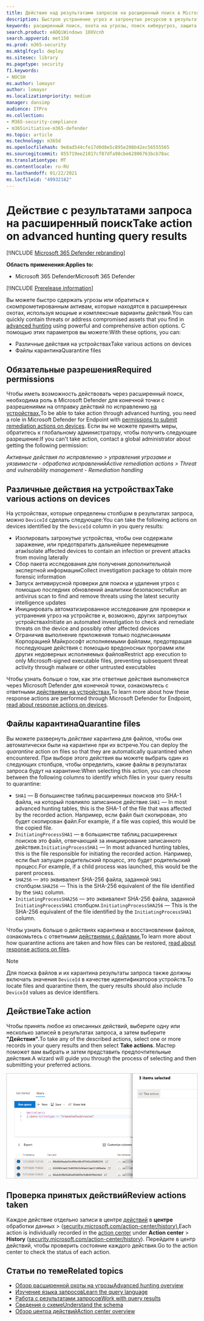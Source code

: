```yaml
---
title: Действие над результатами запросов на расширенный поиск в Microsoft 365 Defender
description: Быстрое устранение угроз и затронутых ресурсов в результатах запроса на расширенный поиск
keywords: расширенный поиск, охота на угрозы, поиск киберугроз, защита от угроз (Майкрософт), Microsoft 365, mtp, m365, поиск, запрос, телеметрия, действие
search.product: eADQiWindows 10XVcnh
search.appverid: met150
ms.prod: m365-security
ms.mktglfcycl: deploy
ms.sitesec: library
ms.pagetype: security
f1.keywords:
- NOCSH
ms.author: lomayor
author: lomayor
ms.localizationpriority: medium
manager: dansimp
audience: ITPro
ms.collection:
- M365-security-compliance
- m365initiative-m365-defender
ms.topic: article
ms.technology: m365d
ms.openlocfilehash: 9e8ad544cfe17d0d8e5c895e208b42ec56555565
ms.sourcegitcommit: 855719ee21017cf87dfa98cbe62806763bcb78ac
ms.translationtype: MT
ms.contentlocale: ru-RU
ms.lasthandoff: 01/22/2021
ms.locfileid: "49932182"
---
```

# <a name="take-action-on-advanced-hunting-query-results"></a><span data-ttu-id="af4b5-104">Действие с результатами запроса на расширенный поиск</span><span class="sxs-lookup"><span data-stu-id="af4b5-104">Take action on advanced hunting query results</span></span>

[!INCLUDE [Microsoft 365 Defender rebranding](../includes/microsoft-defender.md)]


<span data-ttu-id="af4b5-105">**Область применения:**</span><span class="sxs-lookup"><span data-stu-id="af4b5-105">**Applies to:**</span></span>
- <span data-ttu-id="af4b5-106">Microsoft 365 Defender</span><span class="sxs-lookup"><span data-stu-id="af4b5-106">Microsoft 365 Defender</span></span>

[!INCLUDE [Prerelease information](../includes/prerelease.md)]

<span data-ttu-id="af4b5-107">Вы можете быстро сдержать угрозы или обратиться [](advanced-hunting-overview.md) к скомпрометированным активам, которые находятся в расширенных охотах, используя мощные и комплексные варианты действий.</span><span class="sxs-lookup"><span data-stu-id="af4b5-107">You can quickly contain threats or address compromised assets that you find in [advanced hunting](advanced-hunting-overview.md) using powerful and comprehensive action options.</span></span> <span data-ttu-id="af4b5-108">С помощью этих параметров вы можете:</span><span class="sxs-lookup"><span data-stu-id="af4b5-108">With these options, you can:</span></span>

- <span data-ttu-id="af4b5-109">Различные действия на устройствах</span><span class="sxs-lookup"><span data-stu-id="af4b5-109">Take various actions on devices</span></span>
- <span data-ttu-id="af4b5-110">Файлы карантина</span><span class="sxs-lookup"><span data-stu-id="af4b5-110">Quarantine files</span></span>

## <a name="required-permissions"></a><span data-ttu-id="af4b5-111">Обязательные разрешения</span><span class="sxs-lookup"><span data-stu-id="af4b5-111">Required permissions</span></span>
<span data-ttu-id="af4b5-112">Чтобы иметь возможность действовать через расширенный поиск, необходима роль в Microsoft Defender для конечной точки с разрешениями на отправку действий по исправлению [на устройствах.](https://docs.microsoft.com/windows/security/threat-protection/microsoft-defender-atp/user-roles#permission-options)</span><span class="sxs-lookup"><span data-stu-id="af4b5-112">To be able to take action through advanced hunting, you need a role in Microsoft Defender for Endpoint with [permissions to submit remediation actions on devices](https://docs.microsoft.com/windows/security/threat-protection/microsoft-defender-atp/user-roles#permission-options).</span></span> <span data-ttu-id="af4b5-113">Если вы не можете принять меры, обратитесь к глобальному администратору, чтобы получить следующее разрешение:</span><span class="sxs-lookup"><span data-stu-id="af4b5-113">If you can't take action, contact a global administrator about getting the following permission:</span></span>

<span data-ttu-id="af4b5-114">*Активные действия по исправлению > управления угрозами и уязвимости - обработка исправлений*</span><span class="sxs-lookup"><span data-stu-id="af4b5-114">*Active remediation actions > Threat and vulnerability management - Remediation handling*</span></span>

## <a name="take-various-actions-on-devices"></a><span data-ttu-id="af4b5-115">Различные действия на устройствах</span><span class="sxs-lookup"><span data-stu-id="af4b5-115">Take various actions on devices</span></span>
<span data-ttu-id="af4b5-116">На устройствах, которые определены столбцом в результатах запроса, можно `DeviceId` сделать следующее:</span><span class="sxs-lookup"><span data-stu-id="af4b5-116">You can take the following actions on devices identified by the `DeviceId` column in you query results:</span></span>

- <span data-ttu-id="af4b5-117">Изолировать затронутые устройства, чтобы они содержали заражение, или предотвратить дальнейшее перемещение атак</span><span class="sxs-lookup"><span data-stu-id="af4b5-117">Isolate affected devices to contain an infection or prevent attacks from moving laterally</span></span>
- <span data-ttu-id="af4b5-118">Сбор пакета исследования для получения дополнительной экспертной информации</span><span class="sxs-lookup"><span data-stu-id="af4b5-118">Collect investigation package to obtain more forensic information</span></span>
- <span data-ttu-id="af4b5-119">Запуск антивирусной проверки для поиска и удаления угроз с помощью последних обновлений аналитики безопасности</span><span class="sxs-lookup"><span data-stu-id="af4b5-119">Run an antivirus scan to find and remove threats using the latest security intelligence updates</span></span>
- <span data-ttu-id="af4b5-120">Инициировать автоматизированное исследование для проверки и устранения угроз на устройстве и, возможно, других затронутых устройствах</span><span class="sxs-lookup"><span data-stu-id="af4b5-120">Initiate an automated investigation to check and remediate threats on the device and possibly other affected devices</span></span>
- <span data-ttu-id="af4b5-121">Ограничив выполнение приложения только подписанными Корпорацией Майкрософт исполняемыми файлами, предотвращая последующие действия с помощью вредоносных программ или других недоверных исполняемых файлов</span><span class="sxs-lookup"><span data-stu-id="af4b5-121">Restrict app execution to only Microsoft-signed executable files, preventing subsequent threat activity through malware or other untrusted executables</span></span>

<span data-ttu-id="af4b5-122">Чтобы узнать больше о том, как эти ответные действия выполняются через Microsoft Defender для конечной точки, ознакомьтесь с ответными [действиями на устройствах.](https://docs.microsoft.com/windows/security/threat-protection/microsoft-defender-atp/respond-machine-alerts)</span><span class="sxs-lookup"><span data-stu-id="af4b5-122">To learn more about how these response actions are performed through Microsoft Defender for Endpoint, [read about response actions on devices](https://docs.microsoft.com/windows/security/threat-protection/microsoft-defender-atp/respond-machine-alerts).</span></span>
   
## <a name="quarantine-files"></a><span data-ttu-id="af4b5-123">Файлы карантина</span><span class="sxs-lookup"><span data-stu-id="af4b5-123">Quarantine files</span></span>
<span data-ttu-id="af4b5-124">Вы можете развернуть *действие* карантина для файлов, чтобы они автоматически были на карантине при их встрече.</span><span class="sxs-lookup"><span data-stu-id="af4b5-124">You can deploy the *quarantine* action on files so that they are automatically quarantined when encountered.</span></span> <span data-ttu-id="af4b5-125">При выборе этого действия вы можете выбрать один из следующих столбцов, чтобы определить, какие файлы в результатах запроса будут на карантине:</span><span class="sxs-lookup"><span data-stu-id="af4b5-125">When selecting this action, you can choose between the following columns to identify which files in your query results to quarantine:</span></span>

- <span data-ttu-id="af4b5-126">`SHA1` — В большинстве таблиц расширенных поисков это SHA-1 файла, на который повлияло записанное действие.</span><span class="sxs-lookup"><span data-stu-id="af4b5-126">`SHA1` — In most advanced hunting tables, this is the SHA-1 of the file that was affected by the recorded action.</span></span> <span data-ttu-id="af4b5-127">Например, если файл был скопирован, это будет скопирован файл.</span><span class="sxs-lookup"><span data-stu-id="af4b5-127">For example, if a file was copied, this would be the copied file.</span></span>
- <span data-ttu-id="af4b5-128">`InitiatingProcessSHA1` — в большинстве таблиц расширенных поисков это файл, отвечающий за инициирование записанного действия.</span><span class="sxs-lookup"><span data-stu-id="af4b5-128">`InitiatingProcessSHA1` — In most advanced hunting tables, this is the file responsible for initiating the recorded action.</span></span> <span data-ttu-id="af4b5-129">Например, если был запущен родительский процесс, это будет родительский процесс.</span><span class="sxs-lookup"><span data-stu-id="af4b5-129">For example, if a child process was launched, this would be the parent process.</span></span> 
- <span data-ttu-id="af4b5-130">`SHA256` — это эквивалент SHA-256 файла, заданной `SHA1` столбцом.</span><span class="sxs-lookup"><span data-stu-id="af4b5-130">`SHA256` — This is the SHA-256 equivalent of the file identified by the `SHA1` column.</span></span>
- <span data-ttu-id="af4b5-131">`InitiatingProcessSHA256` — это эквивалент SHA-256 файла, заданной `InitiatingProcessSHA1` столбцом.</span><span class="sxs-lookup"><span data-stu-id="af4b5-131">`InitiatingProcessSHA256` — This is the SHA-256 equivalent of the file identified by the `InitiatingProcessSHA1` column.</span></span>

<span data-ttu-id="af4b5-132">Чтобы узнать больше о действиях карантина и восстановлении файлов, ознакомьтесь с ответными [действиями с файлами.](https://docs.microsoft.com/windows/security/threat-protection/microsoft-defender-atp/respond-file-alerts)</span><span class="sxs-lookup"><span data-stu-id="af4b5-132">To learn more about how quarantine actions are taken and how files can be restored, [read about response actions on files](https://docs.microsoft.com/windows/security/threat-protection/microsoft-defender-atp/respond-file-alerts).</span></span>

>[!NOTE]
><span data-ttu-id="af4b5-133">Для поиска файлов и их карантина результаты запроса также должны включать значения `DeviceId` в качестве идентификаторов устройств.</span><span class="sxs-lookup"><span data-stu-id="af4b5-133">To locate files and quarantine them, the query results should also include `DeviceId` values as device identifiers.</span></span>  

## <a name="take-action"></a><span data-ttu-id="af4b5-134">Действие</span><span class="sxs-lookup"><span data-stu-id="af4b5-134">Take action</span></span>
<span data-ttu-id="af4b5-135">Чтобы принять любое из описанных действий, выберите одну или несколько записей в результатах запроса, а затем выберите **"Действия".**</span><span class="sxs-lookup"><span data-stu-id="af4b5-135">To take any of the described actions, select one or more records in your query results and then select **Take actions**.</span></span> <span data-ttu-id="af4b5-136">Мастер поможет вам выбрать и затем представить предпочтительные действия.</span><span class="sxs-lookup"><span data-stu-id="af4b5-136">A wizard will guide you through the process of selecting and then submitting your preferred actions.</span></span>

![Изображение выбранной записи с панелью для проверки записи](../../media/mtp-ah/ah-take-actions.png)

## <a name="review-actions-taken"></a><span data-ttu-id="af4b5-138">Проверка принятых действий</span><span class="sxs-lookup"><span data-stu-id="af4b5-138">Review actions taken</span></span>
<span data-ttu-id="af4b5-139">Каждое действие отдельно записи в центре [действий](mtp-action-center.md) в **центре** обработки данных  >   ([security.microsoft.com/action-center/history).](https://security.microsoft.com/action-center/history)</span><span class="sxs-lookup"><span data-stu-id="af4b5-139">Each action is individually recorded in the [action center](mtp-action-center.md) under **Action center** > **History** ([security.microsoft.com/action-center/history](https://security.microsoft.com/action-center/history)).</span></span> <span data-ttu-id="af4b5-140">Перейдите в центр действий, чтобы проверить состояние каждого действия.</span><span class="sxs-lookup"><span data-stu-id="af4b5-140">Go to the action center to check the status of each action.</span></span>
 
## <a name="related-topics"></a><span data-ttu-id="af4b5-141">Статьи по теме</span><span class="sxs-lookup"><span data-stu-id="af4b5-141">Related topics</span></span>
- [<span data-ttu-id="af4b5-142">Обзор расширенной охоты на угрозы</span><span class="sxs-lookup"><span data-stu-id="af4b5-142">Advanced hunting overview</span></span>](advanced-hunting-overview.md)
- [<span data-ttu-id="af4b5-143">Изучение языка запросов</span><span class="sxs-lookup"><span data-stu-id="af4b5-143">Learn the query language</span></span>](advanced-hunting-query-language.md)
- [<span data-ttu-id="af4b5-144">Работа с результатами запросов</span><span class="sxs-lookup"><span data-stu-id="af4b5-144">Work with query results</span></span>](advanced-hunting-query-results.md)
- [<span data-ttu-id="af4b5-145">Сведения о схеме</span><span class="sxs-lookup"><span data-stu-id="af4b5-145">Understand the schema</span></span>](advanced-hunting-schema-tables.md)
- [<span data-ttu-id="af4b5-146">Обзор центра действий</span><span class="sxs-lookup"><span data-stu-id="af4b5-146">Action center overview</span></span>](mtp-action-center.md)
